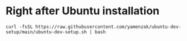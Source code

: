 # Right after Ubuntu installation
```
curl -fsSL https://raw.githubusercontent.com/yamenzak/ubuntu-dev-setup/main/ubuntu-dev-setup.sh | bash
```